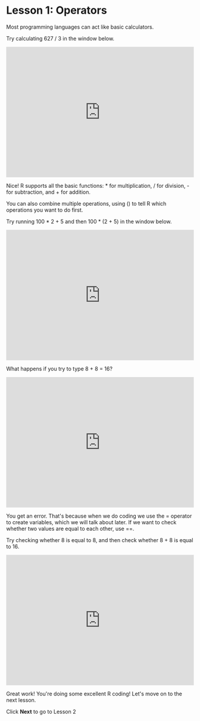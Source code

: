 # Lesson 1: Operators

Most programming languages can act like basic calculators.

Try calculating 627 / 3 in the window below.

<iframe data-type="datacamp" id="example-01" height="350" src="https://uclatall.github.io/mtucker-coding-study/data-camp/dc-operators-1.html" style="border: 0px #ffffff none;" width="100%"></iframe>

Nice! R supports all the basic functions: * for multiplication, / for division, - for subtraction, and + for addition.

You can also combine multiple operations, using () to tell R which operations you want to do first.

Try running 100 * 2 + 5  and then 100 * (2 + 5) in the window below.

<iframe data-type="datacamp" id="example-01" height="350" src="https://uclatall.github.io/mtucker-coding-study/data-camp/dc-operators-2.html" style="border: 0px #ffffff none;" width="100%"></iframe>

What happens if you try to type 8 + 8 = 16?

<iframe data-type="datacamp" id="example-01" height="350" src="https://uclatall.github.io/mtucker-coding-study/data-camp/dc-operators-3.html" style="border: 0px #ffffff none;" width="100%"></iframe>

You get an error. That's because when we do coding we use the  = operator to create variables, which we will talk about later. If we want to check whether two values are equal to each other, use ==.

Try checking whether 8 is equal to 8, and then check whether 8 + 8 is equal to 16.

<iframe data-type="datacamp" id="example-01" height="350" src="https://uclatall.github.io/mtucker-coding-study/data-camp/dc-operators-4.html" style="border: 0px #ffffff none;" width="100%"></iframe>

Great work! You're doing some excellent R coding! Let's move on to the next lesson.

Click **Next** to go to Lesson 2
